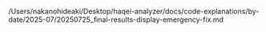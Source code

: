 /Users/nakanohideaki/Desktop/haqei-analyzer/docs/code-explanations/by-date/2025-07/20250725_final-results-display-emergency-fix.md